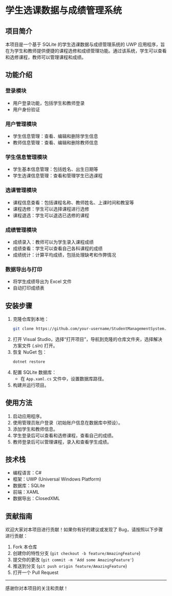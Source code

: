 # 学生选课数据与成绩管理系统

## 项目简介

本项目是一个基于 SQLite 的学生选课数据与成绩管理系统的 UWP 应用程序，旨在为学生和教师提供便捷的课程选修和成绩管理功能。通过该系统，学生可以查看和选修课程，教师可以管理课程和成绩。

## 功能介绍

### 登录模块
- 用户登录功能，包括学生和教师登录
- 用户身份验证

### 用户管理模块
- 学生信息管理：查看、编辑和删除学生信息
- 教师信息管理：查看、编辑和删除教师信息

### 学生信息管理模块
- 学生基本信息管理：包括姓名、出生日期等
- 学生选课信息管理：查看和管理学生已选课程

### 选课管理模块
- 课程信息查看：包括课程名称、教师姓名、上课时间和教室等
- 课程选修：学生可以选择课程进行选修
- 课程退选：学生可以退选已选修的课程

### 成绩管理模块
- 成绩录入：教师可以为学生录入课程成绩
- 成绩查看：学生可以查看自己各科课程的成绩
- 成绩统计：计算平均成绩，包括处理缺考和作弊情况

### 数据导出与打印
- 将学生成绩导出为 Excel 文件
- 自动打印成绩表

## 安装步骤

1. 克隆仓库到本地：
    ```sh
    git clone https://github.com/your-username/StudentManagementSystem.git
    ```
2. 打开 Visual Studio，选择“打开项目”，导航到克隆的仓库文件夹，选择解决方案文件 (.sln) 打开。
3. 恢复 NuGet 包：
    ```sh
    dotnet restore
    ```
4. 配置 SQLite 数据库：
    - 在 `App.xaml.cs` 文件中，设置数据库路径。
5. 构建并运行项目。

## 使用方法

1. 启动应用程序。
2. 使用管理员账户登录（初始账户信息在数据库中预设）。
3. 添加学生和教师信息。
4. 学生登录后可以查看和选修课程，查看自己的成绩。
5. 教师登录后可以管理课程，录入和查看学生成绩。

## 技术栈

- 编程语言：C#
- 框架：UWP (Universal Windows Platform)
- 数据库：SQLite
- 前端：XAML
- 数据导出：ClosedXML

## 贡献指南

欢迎大家对本项目进行贡献！如果你有好的建议或发现了 Bug，请按照以下步骤进行贡献：

1. Fork 本仓库
2. 创建你的特性分支 (`git checkout -b feature/AmazingFeature`)
3. 提交你的更改 (`git commit -m 'Add some AmazingFeature'`)
4. 推送到分支 (`git push origin feature/AmazingFeature`)
5. 打开一个 Pull Request

---

感谢你对本项目的关注和贡献！

